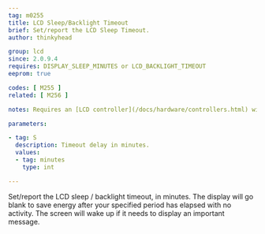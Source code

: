 ```yaml
---
tag: m0255
title: LCD Sleep/Backlight Timeout
brief: Set/report the LCD Sleep Timeout.
author: thinkyhead

group: lcd
since: 2.0.9.4
requires: DISPLAY_SLEEP_MINUTES or LCD_BACKLIGHT_TIMEOUT
eeprom: true

codes: [ M255 ]
related: [ M256 ]

notes: Requires an [LCD controller](/docs/hardware/controllers.html) with a software controlled backlight or sleep function.

parameters:

- tag: S
  description: Timeout delay in minutes.
  values:
  - tag: minutes
    type: int

---
```


Set/report the LCD sleep / backlight timeout, in minutes. The display will go blank to save energy after your specified period has elapsed with no activity. The screen will wake up if it needs to display an important message.
